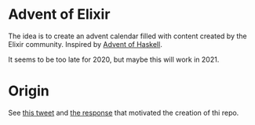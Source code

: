 # Advent of Elixir

The idea is to create an advent calendar filled with content created by the Elixir community. Inspired by [Advent of Haskell](https://adventofhaskell.com/).

It seems to be too late for 2020, but maybe this will work in 2021.

# Origin 

See [this tweet](https://twitter.com/adolfont/status/1324318684513521664?s=20) and [the response](https://twitter.com/garthk/status/1324854070562021377?s=20) that motivated the creation of thi repo.
